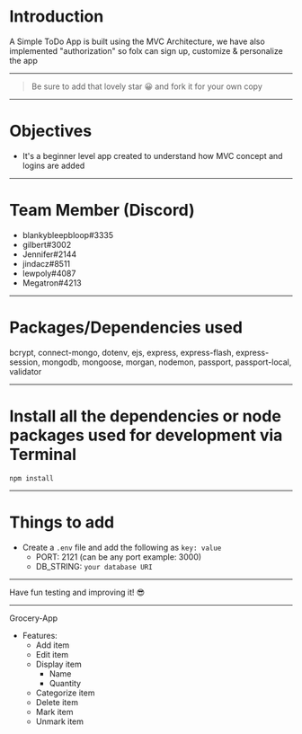 # Introduction

A Simple ToDo App is built using the MVC Architecture, we have also implemented "authorization" so folx can sign up, customize & personalize the app 

---

> Be sure to add that lovely star 😀 and fork it for your own copy

---

# Objectives

- It's a beginner level app created to understand how MVC concept and logins are added

---

# Team Member (Discord)

- blankybleepbloop#3335
- gilbert#3002
- Jennifer#2144
- jindacz#8511
- lewpoly#4087
- Megatron#4213

---

# Packages/Dependencies used 

bcrypt, connect-mongo, dotenv, ejs, express, express-flash, express-session, mongodb, mongoose, morgan, nodemon, passport, passport-local, validator

---

# Install all the dependencies or node packages used for development via Terminal

`npm install` 

---

# Things to add

- Create a `.env` file and add the following as `key: value` 
  - PORT: 2121 (can be any port example: 3000) 
  - DB_STRING: `your database URI` 
 ---
 
 Have fun testing and improving it! 😎

-----------


Grocery-App
 - Features:
    - Add item
    - Edit item
    - Display item
      - Name
      - Quantity
    - Categorize item
    - Delete item
    - Mark item
    - Unmark item

